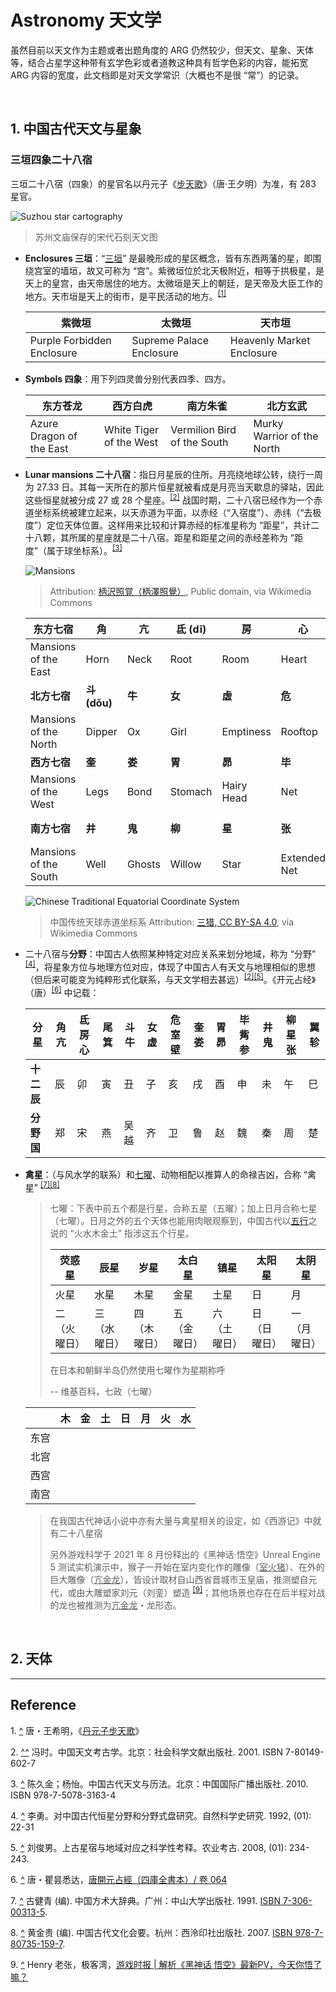 # Astronomy 天文学

虽然目前以天文作为主题或者出题角度的 ARG 仍然较少，但天文、星象、天体等，结合占星学这种带有玄学色彩或者道教这种具有哲学色彩的内容，能拓宽 ARG 内容的宽度，此文档即是对天文学常识（大概也不是很 “常”）的记录。

</br>

## 1. 中国古代天文与星象

### 三垣四象二十八宿

三垣二十八宿（四象）的星官名以丹元子《[步天歌](https://www.lcsd.gov.hk/CE/Museum/Space/archive/Research/Literature/c_research_literature_9.htm)》（唐·王夕明）为准，有 283 星官。

![Suzhou star cartography](https://cdn.jsdelivr.net/gh/Nikucyan/ARG/Images/astro_Suzhou_star_cartography.jpg)

> 苏州文庙保存的宋代石刻天文图

- **Enclosures 三垣**：“[三垣](https://zh.wikipedia.org/wiki/三垣)” 是最晚形成的星区概念，皆有东西两藩的星，即围绕宫室的墙垣，故又可称为 “宫”。紫微垣位於北天极附近，相等于拱极星，是天上的皇宫，由天帝居住的地方。太微垣是天上的朝廷，是天帝及大臣工作的地方。天市垣是天上的街市，是平民活动的地方。<sup id="a1">[[1]](#f1)</sup>

  | 紫微垣                     | 太微垣                   | 天市垣                    |
  | -------------------------- | ------------------------ | ------------------------- |
  | Purple Forbidden Enclosure | Supreme Palace Enclosure | Heavenly Market Enclosure |

- **Symbols 四象**：用下列四灵兽分别代表四季、四方。

  | 东方苍龙                 | 西方白虎                | 南方朱雀                    | 北方玄武                   |
  | ------------------------ | ----------------------- | --------------------------- | -------------------------- |
  | Azure Dragon of the East | White Tiger of the West | Vermilion Bird of the South | Murky Warrior of the North |

- **Lunar mansions 二十八宿**：指日月星辰的住所。月亮绕地球公转，绕行一周为 27.33 日。其每一天所在的那片恒星就被看成是月亮当天歇息的驿站，因此这些恒星就被分成 27 或 28 个星座。<sup id="a2">[[2]](#f2)</sup> 战国时期，二十八宿已经作为一个赤道坐标系统被建立起来，以天赤道为平面，以赤经（“入宿度”）、赤纬（“去极度”）定位天体位置。这样用来比较和计算赤经的标准星称为 “距星”，共计二十八颗，其所属的星座就是二十八宿。距星和距星之间的赤经差称为 “距度”（属于球坐标系）。<sup id="a3">[[3]](#f3)</sup> 

  ![Mansions](https://cdn.jsdelivr.net/gh/Nikucyan/ARG/Images/astro_Twenty-eight_mansions.jpg)
  
  > Attribution: [柄沢照覚（柄澤照覺）](https://viaf.org/viaf/1396701/), Public domain, via Wikimedia Commons
  
  | 东方七宿 |   角 | 亢 | 氐 (dī) | 房 | 心 | 尾 | 箕   |
  | -------- | ---- | ---- | ---- | ---- | ---- | ---- | ---- |
  | Mansions of the East | Horn | Neck | Root | Room | Heart | Tail | Winnowing-basket |
  | **北方七宿** |   **斗 (dǒu)**   | **牛**  | **女**  | **虛**  |   **危**   |   **室**   | **壁** |
  | Mansions of the North | Dipper | Ox | Girl | Emptiness | Rooftop | Encampment | Wall |
  | **西方七宿** | **奎**  | **娄** |   **胃**   |   **昴**   |   **毕**   | **觜 (zī)** | **参 (shēn)** |
  | Mansions of the West | Legs | Bond | Stomach | Hairy Head | Net | Turtle Beak | Three Stars |
  | **南方七宿** |   **井**   | **鬼**  |   **柳**   |   **星**   |   **张**   |   **翼**   | **轸 (zhěn)  ** |
  | Mansions of the South | Well | Ghosts | Willow | Star | Extended Net | Wings | Chariot |
  
  ![Chinese Traditional Equatorial Coordinate System](https://cdn.jsdelivr.net/gh/Nikucyan/ARG/Images/astro_Chinese_traditional_equatorial_coordinate_system.png) 
  
  > 中国传统天球赤道坐标系	Attribution: [三猎, CC BY-SA 4.0](https://creativecommons.org/licenses/by-sa/4.0), via Wikimedia Commons
  
- 二十八宿与**分野**：中国古人依照某种特定对应关系来划分地域，称为 “分野” <sup id="a4">[[4]](#f4)</sup>，将星象方位与地理方位对应，体现了中国古人有天文与地理相似的思想（但后来可能变为纯粹形式化联系，与天文学相去甚远）<sup id="a6">[[2]](#f6)</sup><sup id="a5">[[5]](#f5)</sup>。《开元占经》（唐）<sup id="a7">[[6]](#f7)</sup> 中记载：

  | 分星       | 角亢 | 氐房心 | 尾箕 | 斗牛 | 女虚 | 危室壁 | 奎娄 | 胃昴 | 毕觜参 | 井鬼 | 柳星张 | 翼轸 |
  | ---------- | ---- | ------ | ---- | ---- | ---- | ------ | ---- | ---- | ------ | ---- | ------ | ---- |
  | **十二辰** | 辰   | 卯     | 寅   | 丑   | 子   | 亥     | 戌   | 酉   | 申     | 未   | 午     | 巳   |
  | **分野国** | 郑   | 宋     | 燕   | 吴越 | 齐   | 卫     | 鲁   | 赵   | 魏     | 秦   | 周     | 楚   |

- **禽星**：（与风水学的联系）和[七曜](https://zh.wikipedia.org/wiki/%E4%B8%83%E6%94%BF)、动物相配以推算人的命禄吉凶，合称 “禽星” <sup id="a71">[[7]](#f71)</sup><sup id="a8">[[8]](#f8)</sup>

  > 七曜：下表中前五个都是行星，合称五星（五曜）；加上日月合称七星（七曜）。日月之外的五个天体也能用肉眼观察到，中国古代以[五行](https://zh.wikipedia.org/wiki/五行)之说的 “火水木金土” 指涉这五个行星。
  >
  > | 荧惑星       | 辰星         | 岁星         | 太白星       | 镇星         | 太阳星       | 太阴星       |
  > | ------------ | ------------ | ------------ | ------------ | ------------ | ------------ | ------------ |
  > | 火星         | 水星         | 木星         | 金星         | 土星         | 日           | 月           |
  > | 二（火曜日） | 三（水曜日） | 四（木曜日） | 五（金曜日） | 六（土曜日） | 日（日曜日） | 一（月曜日） |
  >
  > 在日本和朝鲜半岛仍然使用七曜作为星期称呼
  >
  > -- 维基百科，七政（七曜）

  |      | 木   | 金   | 土   | 日   | 月   | 火   | 水   |
  | ---- | ---- | ---- | ---- | ---- | ---- | ---- | ---- |
  | 东宫 |      |      |      |      |      |      |      |
  | 北宫 |      |      |      |      |      |      |      |
  | 西宫 |      |      |      |      |      |      |      |
  | 南宫 |      |      |      |      |      |      |      |

  > 在我国古代神话小说中亦有大量与禽星相关的设定，如《西游记》中就有二十八星宿
  >
  > 另外游戏科学于 2021 年 8 月份释出的《黑神话·悟空》Unreal Engine 5 测试实机演示中，猴子一开始在室内变化作的雕像（<u>室火猪</u>）、在外的巨大雕像（<u>亢金龙</u>），皆设计取材自山西省晋城市玉皇庙，推测塑自元代，或由大雕塑家刘元（刘銮）塑造 <sup id="a9">[[9]](#f9)</sup>；其他场景也存在在后半程对战的龙也被推测为<u>亢金龙</u>・龙形态。

  



</br>

## 2. 天体








---
## Reference

<span id="f1">1. [^](#a1)</span> 唐・王希明，《[丹元子步天歌](http://www.hokoon.edu.hk/en/weeklysp/1909_5.html)》

<span id="f2">2. [^](#a2)</span><span id="f6">[^](#a6)</span>  冯时。中国天文考古学。北京：社会科学文献出版社. 2001. ISBN 7-80149-602-7

<span id="f3">3. [^](#a3)</span> 陈久金；杨怡。中国古代天文与历法。北京：中国国际广播出版社. 2010. ISBN 978-7-5078-3163-4

<span id="f4">4. [^](#a4)</span> 李勇。对中国古代恒星分野和分野式盘研究。自然科学史研究. 1992, (01): 22-31

<span id="f5">5. [^](#a5)</span> 刘俊男。上古星宿与地域对应之科学性考释。农业考古. 2008, (01): 234-243.

<span id="f7">6. [^](#a7)</span> 唐・瞿昙悉达，[唐開元占經（四庫全書本）/ 卷 064](https://zh.wikisource.org/wiki/%E5%94%90%E9%96%8B%E5%85%83%E5%8D%A0%E7%B6%93_(%E5%9B%9B%E5%BA%AB%E5%85%A8%E6%9B%B8%E6%9C%AC)/%E5%8D%B7064)

<span id="f71">7. [^](#a71)</span> 古健青 (编). 中国方术大辞典。广州：中山大学出版社. 1991. [ISBN 7-306-00313-5](https://zh.wikipedia.org/wiki/Special:网络书源/7-306-00313-5).

<span id="f8">8. [^](#a8)</span> 黄金贵 (编). 中国古代文化会要。杭州：西泠印社出版社. 2007. [ISBN 978-7-80735-159-7](https://zh.wikipedia.org/wiki/Special:网络书源/978-7-80735-159-7).

<span id="f9">9. [^](#a9)</span> Henry 老张，极客湾，[游戏时报 | 解析《黑神话 悟空》最新PV，今天你悟了嘛？](https://mp.weixin.qq.com/s/l4966R0Lf5GgyqwyF9J_ew)



